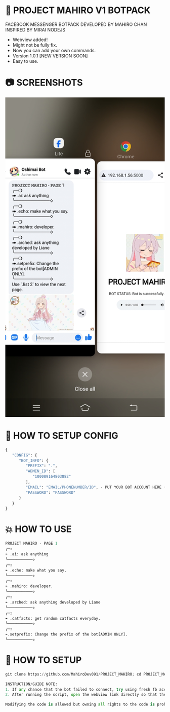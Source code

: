 # 🚀  PROJECT MAHIRO V1 BOTPACK
FACEBOOK MESSENGER BOTPACK DEVELOPED BY MAHIRO CHAN INSPIRED BY MIRAI NODEJS

- Webview added!
- Might not be fully fix.
- Now you can add your own commands.
- Version 1.0.1 [NEW VERSION SOON]
- Easy to use.

# 📷 SCREENSHOTS

<img src="screenshot/Screenshot_20240101_162318.jpg"></img>

# 📰 HOW TO SETUP CONFIG

```python
{
   "CONFIG": {
      "BOT_INFO": {
         "PREFIX": ".",
         "ADMIN_ID": [
            "100089164803882"
         ],
         "EMAIL": "EMAIL/PHONENUMBER/ID", - PUT YOUR BOT ACCOUNT HERE (RECOMMEND TO USE FRESH ACCOUNT).
         "PASSWORD": "PASSWORD"
      }
   }
}
```

# 💥 HOW TO USE

```python
𝙿𝚁𝙾𝙹𝙴𝙲𝚃 𝙼𝙰𝙷𝙸𝚁𝙾 - 𝙿𝙰𝙶𝙴 1
╭─❍
➠ .ai: ask anything
╰───────────⟡
╭─❍
➠ .echo: make what you say.
╰───────────⟡
╭─❍
➠ .mahiro: developer.
╰───────────⟡
╭─❍
➠ .arched: ask anything developed by Liane
╰───────────⟡
╭─❍
➠ .catfacts: get random catfacts everyday.
╰───────────⟡
╭─❍
➠.setprefix: Change the prefix of the bot[ADMIN ONLY].
╰───────────⟡
```

# 📰 HOW TO SETUP

```python
git clone https://github.com/MahiroDev091/PROJECT_MAHIRO; cd PROJECT_MAHIRO; pip install requests; pip install fbchat; pip install flask; python3 main.py
```
```python
INSTRUCTION/GUIDE NOTE:
1. If any chance that the bot failed to connect, try using fresh fb account instead.
2. After running the script, open the webview link directly so that the bot can start listening.
```
```python
Modifying the code is allowed but owning all rights to the code is prohibited, Changing Credit doesn't make you "PRO" in programming :v 
```

